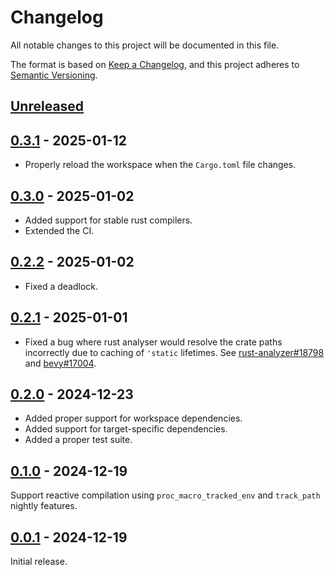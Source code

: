 # Changelog
All notable changes to this project will be documented in this file.

The format is based on [Keep a Changelog](https://keepachangelog.com/en/1.0.0/),
and this project adheres to [Semantic Versioning](https://semver.org/spec/v2.0.0.html).

## [Unreleased]

## [0.3.1] - 2025-01-12

* Properly reload the workspace when the `Cargo.toml` file changes.

## [0.3.0] - 2025-01-02

* Added support for stable rust compilers.
* Extended the CI.

## [0.2.2] - 2025-01-02

* Fixed a deadlock.

## [0.2.1] - 2025-01-01

* Fixed a bug where rust analyser would resolve the crate paths incorrectly due to caching of `'static` lifetimes.
  See [rust-analyzer#18798](https://github.com/rust-lang/rust-analyzer/issues/18798) and [bevy#17004](https://github.com/bevyengine/bevy/issues/17004).

## [0.2.0] - 2024-12-23

* Added proper support for workspace dependencies.
* Added support for target-specific dependencies.
* Added a proper test suite.

## [0.1.0] - 2024-12-19

Support reactive compilation using `proc_macro_tracked_env` and `track_path` nightly features.

## [0.0.1] - 2024-12-19

Initial release.

[Unreleased]: https://github.com/ink-feather-org/cargo-manifest-proc-macros-rs/compare/v0.3.1...HEAD
[0.3.1]: https://github.com/ink-feather-org/cargo-manifest-proc-macros-rs/compare/v0.3.0...v0.3.1
[0.3.0]: https://github.com/ink-feather-org/cargo-manifest-proc-macros-rs/compare/v0.2.2...v0.3.0
[0.2.2]: https://github.com/ink-feather-org/cargo-manifest-proc-macros-rs/compare/v0.2.1...v0.2.2
[0.2.1]: https://github.com/ink-feather-org/cargo-manifest-proc-macros-rs/compare/v0.2.0...v0.2.1
[0.2.0]: https://github.com/ink-feather-org/cargo-manifest-proc-macros-rs/compare/v0.1.0...v0.2.0
[0.1.0]: https://github.com/ink-feather-org/cargo-manifest-proc-macros-rs/compare/v0.0.1...v0.1.0
[0.0.1]: https://github.com/ink-feather-org/cargo-manifest-proc-macros-rs/releases/tag/v0.0.1
